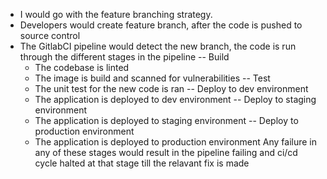 
- I would go with the feature branching strategy. 
- Developers would create feature branch, after the code is pushed to source control
- The GitlabCI pipeline would detect the new branch, the code is run through the different stages in the pipeline
-- Build
  - The codebase is linted
  - The image is build and scanned for vulnerabilities
-- Test
  - The unit test for the new code is ran
-- Deploy to dev environment
  - The application is deployed to dev environment
-- Deploy to staging environment
  - The application is deployed to staging environment
-- Deploy to production environment
  - The application is deployed to production environment
Any failure in any of these stages would result in the pipeline failing and ci/cd cycle halted at that stage till the relavant fix is made
